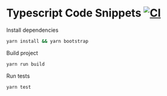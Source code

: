 # Typescript Code Snippets [![CI](https://github.com/hrozan/ts-code-snippets/actions/workflows/main.yml/badge.svg)](https://github.com/hrozan/ts-code-snippets/actions/workflows/main.yml)

Install dependencies

```bash
yarn install && yarn bootstrap
```

Build project

```bash
yarn run build
```

Run tests

```bash
yarn test       
```
